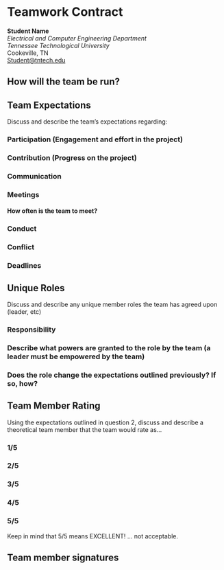 # Teamwork Contract

**Student Name**  
_Electrical and Computer Engineering Department_  
_Tennessee Technological University_  
Cookeville, TN  
Student@tntech.edu

## How will the team be run?

## Team Expectations

Discuss and describe the team’s expectations regarding:

### Participation (Engagement and effort in the project)

### Contribution (Progress on the project)

### Communication

### Meetings

#### How often is the team to meet?

### Conduct

### Conflict

### Deadlines

## Unique Roles

Discuss and describe any unique member roles the team has agreed upon (leader, etc)

### Responsibility

### Describe what powers are granted to the role by the team (a leader must be empowered by the team)

### Does the role change the expectations outlined previously? If so, how?

## Team Member Rating

Using the expectations outlined in question 2, discuss and describe a theoretical team member that the team would rate as…

### 1/5

### 2/5

### 3/5

### 4/5

### 5/5

Keep in mind that 5/5 means EXCELLENT! … not acceptable.

## Team member signatures
